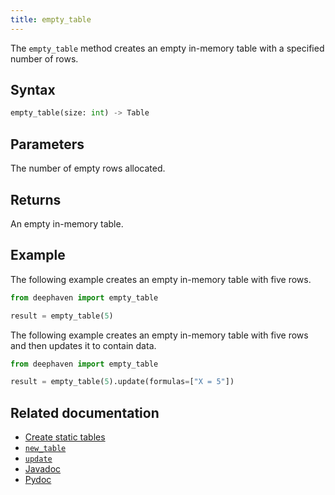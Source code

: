 ```yaml
---
title: empty_table
---
```


The `empty_table` method creates an empty in-memory table with a specified number of rows.

## Syntax

```python syntax
empty_table(size: int) -> Table
```

## Parameters

<ParamTable>
<Param name="size" type="int">

The number of empty rows allocated.

</Param>
</ParamTable>

## Returns

An empty in-memory table.

## Example

The following example creates an empty in-memory table with five rows.

```python
from deephaven import empty_table

result = empty_table(5)
```

The following example creates an empty in-memory table with five rows and then updates it to contain data.

```python
from deephaven import empty_table

result = empty_table(5).update(formulas=["X = 5"])
```

## Related documentation

- [Create static tables](../../../how-to-guides/new-and-empty-table.md)
- [`new_table`](./newTable.md)
- [`update`](../select/update.md)
- [Javadoc](https://deephaven.io/core/javadoc/io/deephaven/engine/util/TableTools.html#emptyTable(long))
- [Pydoc](/core/pydoc/code/deephaven.table_factory.html#deephaven.table_factory.empty_table)
